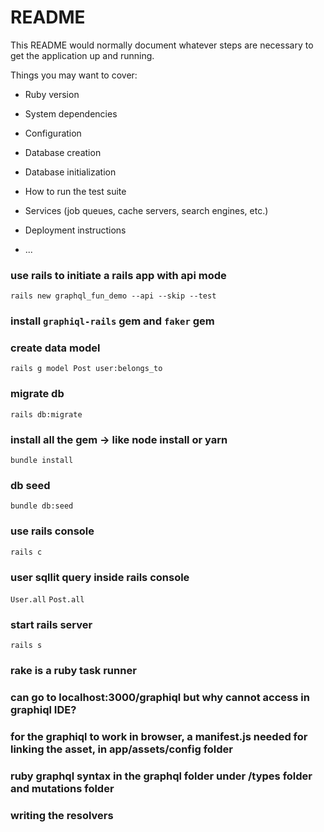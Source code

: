 # README

This README would normally document whatever steps are necessary to get the
application up and running.

Things you may want to cover:

* Ruby version

* System dependencies

* Configuration

* Database creation

* Database initialization

* How to run the test suite

* Services (job queues, cache servers, search engines, etc.)

* Deployment instructions

* ...

### use rails to initiate a rails app with api mode
`rails new graphql_fun_demo --api --skip --test`

### install `graphiql-rails` gem and `faker` gem

### create data model
`rails g model Post user:belongs_to`

### migrate db
`rails db:migrate`

### install all the gem -> like node install or yarn 
`bundle install`

### db seed
`bundle db:seed`

### use rails console 
`rails c`

### user sqllit query inside rails console
`User.all`
`Post.all`

### start rails server 
`rails s`

### rake is a ruby task runner


### can go to localhost:3000/graphiql but why cannot access in graphiql IDE? 

### for the graphiql to work in browser, a manifest.js needed for linking the asset, in app/assets/config folder 

### ruby graphql syntax in the graphql folder under /types folder and mutations folder 

### writing the resolvers
